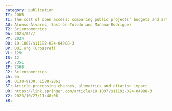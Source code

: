 ```yaml
---
category: publication
TY: JOUR
TI: The cost of open access: comparing public projects’ budgets and article processing charges expenditure
AU: Alonso-Álvarez, Sastrón-Toledo and Mañana-Rodriguez 
T2: Scientometrics
DA: 2024/02//
PY: 2024
DO: 10.1007/s11192-024-04988-3
DP: DOI.org (Crossref)
VL: 129
IS: 12
SP: 7351
EP: 7368
J2: Scientometrics
LA: en
SN: 0138-9130, 1588-2861
ST: Article processing charges, altmetrics and citation impact
UR: https://link.springer.com/article/10.1007/s11192-024-04988-3
Y2: 2023/10/27/11:48:06
ER: 
---
```


